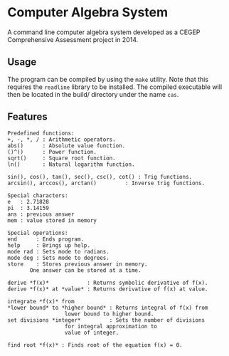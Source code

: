 # Computer Algebra System
A command line computer algebra system developed as a CEGEP Comprehensive Assessment project in 2014.

## Usage

The program can be compiled by using the `make` utility. Note that this requires the `readline` library to be installed. The compiled executable will then be located in the build/ directory under the name `cas`.

## Features

```
Predefined functions:
+, -, *, / : Arithmetic operators.
abs()      : Absolute value function.
()^()      : Power function.
sqrt()     : Square root function.
ln()       : Natural logarithm function.

sin(), cos(), tan(), sec(), csc(), cot() : Trig functions.
arcsin(), arccos(), arctan()         : Inverse trig functions.

Special characters:
e   : 2.71828
pi  : 3.14159
ans : previous answer
mem : value stored in memory

Special operations:
end      : Ends program.
help     : Brings up help.
mode rad : Sets mode to radians.
mode deg : Sets mode to degrees.
store    : Stores previous answer in memory.
       One answer can be stored at a time.

derive *f(x)*            : Returns symbolic derivative of f(x).
derive *f(x)* at *value* : Returns derivative of f(x) at value.

integrate *f(x)* from
*lower bound* to *higher bound* : Returns integral of f(x) from
                  lower bound to higher bound.
set divisions *integer*         : Sets the number of divisions
                  for integral approximation to
                  value of integer.

find root *f(x)* : Finds root of the equation f(x) = 0.
```
